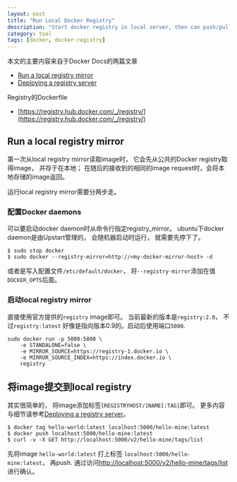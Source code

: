 ```yaml
---
layout: post
title: "Run Local Docker Registry"
description: "Start docker registry in local server, then can push/pull from it"
category: tool
tags: [docker, docker-registry]
---
```


本文的主要内容来自于Docker Docs的两篇文章

* [Run a local registry mirror](https://docs.docker.com/articles/registry_mirror/)
* [Deploying a registry server](https://docs.docker.com/registry/deploying/)

Registry的Dockerfile

* [https://registry.hub.docker.com/_/registry/](https://registry.hub.docker.com/_/registry/)

## Run a local registry mirror

第一次从local registry mirror读取image时， 它会先从公共的Docker registry取得image， 并存于在本地； 在随后的接收到的相同的image request时，会将本地存储的image返回。

运行local registry mirror需要分两步走。 

### 配置Docker daemons

可以要启动docker daemon时从命令行指定registry_mirror。 ubuntu下docker daemon是由Upstart管理的， 会随机器启动时运行， 就需要先停下了。

    $ sudo stop docker
    $ sudo docker --registry-mirror=http://<my-docker-mirror-host> -d

或者是写入配置文件`/etc/default/docker`， 将`--registry-mirror`添加在值`DOCKER_OPTS`后面。

### 启动local registry mirror

直接使用官方提供的`registry` image即可。 当前最新的版本是`registry:2.0`， 不过`registry:latest` 好像是指向版本0.9的。启动后使用端口`5000`.

    sudo docker run -p 5000:5000 \
        -e STANDALONE=false \
        -e MIRROR_SOURCE=https://registry-1.docker.io \
        -e MIRROR_SOURCE_INDEX=https://index.docker.io \
        registry

## 将image提交到local registry

其实很简单的， 将image添加标签`[REGISTRYHOST/]NAME[:TAG]`即可。 更多内容与细节请参考[Deploying a registry server](https://docs.docker.com/registry/deploying/)。

    $ docker tag hello-world:latest localhost:5000/hello-mine:latest
    $ docker push localhost:5000/hello-mine:latest
    $ curl -v -X GET http://localhost:5000/v2/hello-mine/tags/list

先将image `hello-world:latest` 打上标签 `localhost:5000/hello-mine:latest`， 再push. 通过访问[http://localhost:5000/v2/hello-mine/tags/list](http://localhost:5000/v2/hello-mine/tags/list) 进行确认。

